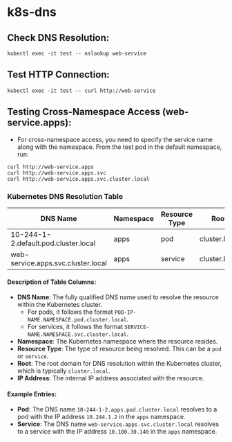 # k8s-dns

## Check DNS Resolution:
```
kubectl exec -it test -- nslookup web-service
```
## Test HTTP Connection:
```
kubectl exec -it test -- curl http://web-service
```
## Testing Cross-Namespace Access (web-service.apps):
- For cross-namespace access, you need to specify the service name along with the namespace. From the test pod in the default namespace, run:
```
curl http://web-service.apps
curl http://web-service.apps.svc
curl http://web-service.apps.svc.cluster.local
```

### Kubernetes DNS Resolution Table

| DNS Name                                      | Namespace | Resource Type | Root          | IP Address  |
|-----------------------------------------------|-----------|---------------|---------------|-------------|
| 10-244-1-2.default.pod.cluster.local          | apps   | pod           | cluster.local | 10.244.1.2  |
| web-service.apps.svc.cluster.local            | apps      | service       | cluster.local | 10.100.30.140 |

#### Description of Table Columns:
- **DNS Name**: The fully qualified DNS name used to resolve the resource within the Kubernetes cluster.
  - For pods, it follows the format `POD-IP-NAME.NAMESPACE.pod.cluster.local`.
  - For services, it follows the format `SERVICE-NAME.NAMESPACE.svc.cluster.local`.
- **Namespace**: The Kubernetes namespace where the resource resides.
- **Resource Type**: The type of resource being resolved. This can be a `pod` or `service`.
- **Root**: The root domain for DNS resolution within the Kubernetes cluster, which is typically `cluster.local`.
- **IP Address**: The internal IP address associated with the resource.

#### Example Entries:
- **Pod**: The DNS name `10-244-1-2.apps.pod.cluster.local` resolves to a pod with the IP address `10.244.1.2` in the `apps` namespace.
- **Service**: The DNS name `web-service.apps.svc.cluster.local` resolves to a service with the IP address `10.100.30.140` in the `apps` namespace.


